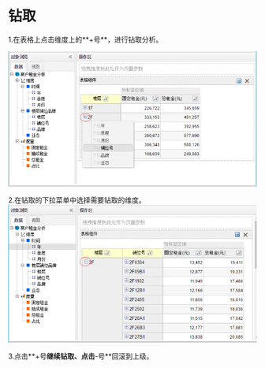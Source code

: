 # 钻取

1.在表格上点击维度上的**+号**，进行钻取分析。

![](/assets/import25.png)

2.在钻取的下拉菜单中选择需要钻取的维度。![](/assets/import26.png)

3.点击**+号**继续钻取、点击**-号**回滚到上级。





